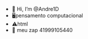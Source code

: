 - 👋 Hi, I’m @Andre1D
- :desktop_computer:pensamento computacional 
- :warning:html
- :red_circle: meu zap 41999105440

<!---
AndreSOCAFOFO1D/AndreSOCAFOFO1D is a ✨ special ✨ repository because its `README.md` (this file) appears on your GitHub profile.
You can click the Preview link to take a look at your changes.
--->
